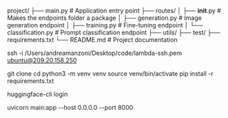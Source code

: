 project/
├── main.py # Application entry point
├── routes/
│ ├── **init**.py # Makes the endpoints folder a package
│ ├── generation.py # Image generation endpoint
│ ├── training.py # Fine-tuning endpoint
│ └── classification.py # Prompt classification endpoint
├── utils/
├── test/
├── requirements.txt
└── README.md # Project documentation

ssh -i /Users/andreamanzoni/Desktop/code/lambda-ssh.pem ubuntu@209.20.158.250

git clone <your-repo-url>
cd <your-repo-directory>
python3 -m venv venv
source venv/bin/activate
pip install -r requirements.txt

huggingface-cli login

uvicorn main:app --host 0.0.0.0 --port 8000
